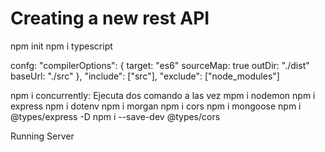 # Creating a new rest API

npm init
npm i typescript

confg:
    "compilerOptions": {
            target: "es6"
            sourceMap: true
            outDir: "./dist"
            baseUrl: "./src"
    },
    "include": ["src"],
    "exclude": ["node_modules"]


npm i concurrently: Ejecuta dos comando a las vez
mpm i nodemon
npm i express
npm i dotenv
npm i morgan
npm i cors
npm i mongoose
npm i @types/express -D
npm i --save-dev @types/cors


Running Server

